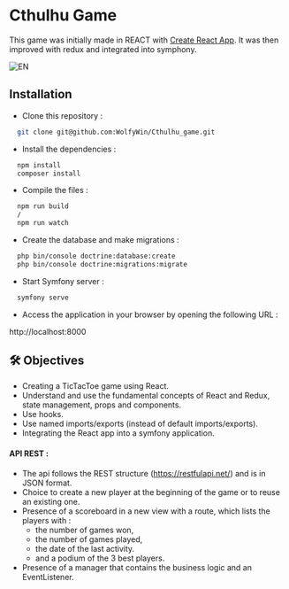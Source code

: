 
# Cthulhu Game

This game was initially made in REACT with [Create React App](https://github.com/facebook/create-react-app).
It was then improved with redux and integrated into symphony.

![EN](https://user-images.githubusercontent.com/58392030/233780837-e25b245a-433e-449d-9991-241683544e5b.png)
## Installation

- Clone this repository :

```bash
  git clone git@github.com:WolfyWin/Cthulhu_game.git
```

- Install the dependencies :

```bash
  npm install
  composer install
```

- Compile the files :

```bash
  npm run build
  /
  npm run watch
```
- Create the database and make migrations :

```bash
  php bin/console doctrine:database:create
  php bin/console doctrine:migrations:migrate
```

- Start Symfony server :

```bash
  symfony serve
```

-  Access the application in your browser by opening the following URL :

  http://localhost:8000

## 🛠 Objectives

- Creating a TicTacToe game using React.
- Understand and use the fundamental concepts of React and Redux, state management, props and components.
- Use hooks.
- Use named imports/exports (instead of default imports/exports).
- Integrating the React app into a symfony application.

####  API REST :

- The api follows the REST structure (https://restfulapi.net/) and is in JSON format.
- Choice to create a new player at the beginning of the game or to reuse an existing one.
- Presence of a scoreboard in a new view with a route, which lists the players with :
   - the number of games won,
   - the number of games played,
   - the date of the last activity.
   - and a podium of the 3 best players.
- Presence of a manager that contains the business logic and an EventListener.
